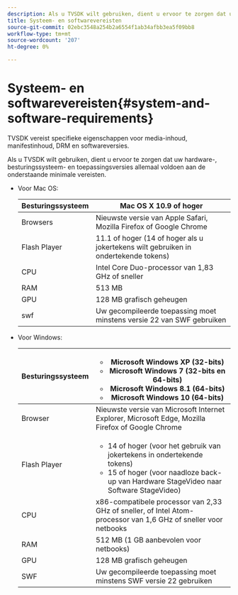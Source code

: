 ```yaml
---
description: Als u TVSDK wilt gebruiken, dient u ervoor te zorgen dat uw hardware-, besturingssysteem- en toepassingsversies allemaal voldoen aan de onderstaande minimale vereisten.
title: Systeem- en softwarevereisten
source-git-commit: 02ebc3548a254b2a6554f1ab34afbb3ea5f09bb8
workflow-type: tm+mt
source-wordcount: '207'
ht-degree: 0%

---
```


# Systeem- en softwarevereisten{#system-and-software-requirements}

TVSDK vereist specifieke eigenschappen voor media-inhoud, manifestinhoud, DRM en softwareversies.

Als u TVSDK wilt gebruiken, dient u ervoor te zorgen dat uw hardware-, besturingssysteem- en toepassingsversies allemaal voldoen aan de onderstaande minimale vereisten.

<!--<a id="section_FD9C110E85BB483B869FBB94E5662710"></a>-->

* Voor Mac OS:

  | Besturingssysteem | Mac OS X 10.9 of hoger |
  |---|---|
  | Browsers | Nieuwste versie van Apple Safari, Mozilla Firefox of Google Chrome |
  | Flash Player | 11.1 of hoger (14 of hoger als u jokertekens wilt gebruiken in ondertekende tokens) |
  | CPU | Intel Core Duo-processor van 1,83 GHz of sneller |
  | RAM | 513 MB |
  | GPU | 128 MB grafisch geheugen |
  | swf | Uw gecompileerde toepassing moet minstens versie 22 van SWF gebruiken |

* Voor Windows:

  | Besturingssysteem | <ul><li>Microsoft Windows XP (32-bits)</li><li>Microsoft Windows 7 (32-bits en 64-bits)</li><li>Microsoft Windows 8.1 (64-bits)</li><li>Microsoft Windows 10 (64-bits)</li></ul> |
  |---|---|
  | Browser | Nieuwste versie van Microsoft Internet Explorer, Microsoft Edge, Mozilla Firefox of Google Chrome |
  | Flash Player | <ul><li>14 of hoger (voor het gebruik van jokertekens in ondertekende tokens)</li><li>15 of hoger (voor naadloze back-up van Hardware StageVideo naar Software StageVideo)</li></ul> |
  | CPU | x86-compatibele processor van 2,33 GHz of sneller, of Intel Atom-processor van 1,6 GHz of sneller voor netbooks |
  | RAM | 512 MB (1 GB aanbevolen voor netbooks) |
  | GPU | 128 MB grafisch geheugen |
  | SWF | Uw gecompileerde toepassing moet minstens SWF versie 22 gebruiken |

